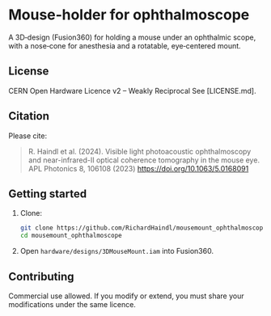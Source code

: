 # Mouse‑holder for ophthalmoscope

A 3D‑design (Fusion360) for holding a mouse under an ophthalmic scope, with a nose‑cone for anesthesia and a rotatable, eye‑centered mount.

## License

CERN Open Hardware Licence v2 – Weakly Reciprocal
See [LICENSE.md].

## Citation

Please cite:

> R. Haindl et al. (2024). Visible light photoacoustic ophthalmoscopy and near-infrared-II optical coherence tomography in the mouse eye. APL Photonics 8, 106108 (2023) https://doi.org/10.1063/5.0168091

## Getting started

1. Clone:
   ```bash
   git clone https://github.com/RichardHaindl/mousemount_ophthalmoscope.git
   cd mousemount_ophthalmoscope
   ```
2. Open `hardware/designs/3DMouseMount.iam` into Fusion360.

## Contributing

Commercial use allowed. If you modify or extend, you must share your modifications under the same licence.
